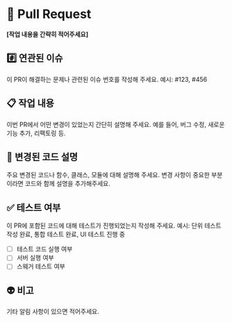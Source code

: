 # 🚀 Pull Request

**[작업 내용을 간략히 적어주세요]**

## #️⃣ 연관된 이슈

이 PR이 해결하는 문제나 관련된 이슈 번호를 작성해 주세요. 예시: #123, #456

## 📋 작업 내용

이번 PR에서 어떤 변경이 있었는지 간단히 설명해 주세요.
예를 들어, 버그 수정, 새로운 기능 추가, 리팩토링 등.

## 🔧 변경된 코드 설명

주요 변경된 코드나 함수, 클래스, 모듈에 대해 설명해 주세요. 변경 사항이 중요한 부분이라면 코드와 함께 설명을 추가해주세요.

## ✅ 테스트 여부

이 PR에 포함된 코드에 대해 테스트가 진행되었는지 작성해 주세요.
예시: 단위 테스트 작성 완료, 통합 테스트 완료, UI 테스트 진행 중
- [ ] 테스트 코드 실행 여부
- [ ] 서버 실행 여부
- [ ] 스웨거 테스트 여부

## 👽 비고

기타 알림 사항이 있으면 적어주세요.
